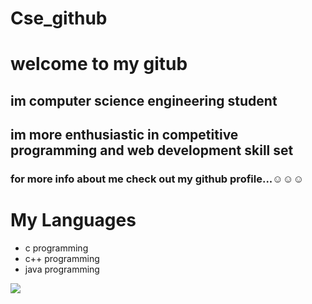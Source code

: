 # Cse_github
# welcome to my gitub
## im computer science engineering student 
## im more enthusiastic in competitive programming and web development skill set
### for more info about me check out my github profile...☺☺☺
# My Languages
- c programming
- c++ programming
- java programming
<img src ="https://media.giphy.com/media/g06HKnMmtK1aXurndU/source.gif">

